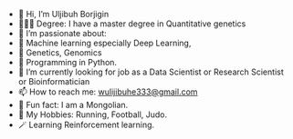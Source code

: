 - 👋 Hi, I’m Uljibuh Borjigin
- 👨🏻‍🎓 Degree:  I have a master degree in Quantitative genetics
- 👀 I’m passionate about: 
- 🤖 Machine learning especially Deep Learning, 
- 🧬 Genetics, Genomics
- 🐍 Programming in Python.
- 🌱 I’m currently looking for job as a Data Scientist or Research Scientist or Bioinformatician
- 📫 How to reach me:  wulijibuhe333@gmail.com
- 💎 Fun fact: I am a Mongolian.
- 🎯 My Hobbies: Running, Football, Judo.
- 🪄 Learning Reinforcement learning.

